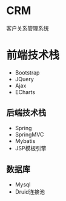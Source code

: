 # CRM
客户关系管理系统

# 前端技术栈
- Bootstrap
- JQuery
- Ajax
- ECharts

## 后端技术栈
- Spring
- SpringMVC
- Mybatis
- JSP模板引擎

## 数据库
- Mysql
- Druid连接池
